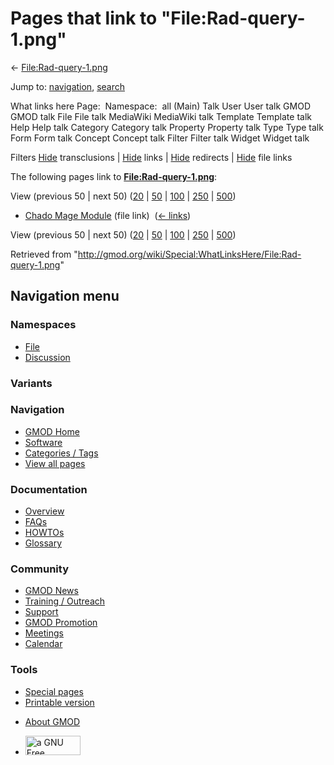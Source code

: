 <div id="mw-page-base" class="noprint">

</div>

<div id="mw-head-base" class="noprint">

</div>

<div id="content" class="mw-body" role="main">

<span id="top"></span>

<div id="mw-js-message" style="display:none;">

</div>



# <span dir="auto">Pages that link to "File:Rad-query-1.png"</span>

<div id="bodyContent">

<div id="contentSub">

←
[File:Rad-query-1.png](/wiki/File:Rad-query-1.png "File:Rad-query-1.png")

</div>

<div id="jump-to-nav" class="mw-jump">

Jump to: [navigation](#mw-navigation), [search](#p-search)

</div>

<div id="mw-content-text">

What links here Page:  Namespace:  all (Main) Talk User User talk GMOD
GMOD talk File File talk MediaWiki MediaWiki talk Template Template talk
Help Help talk Category Category talk Property Property talk Type Type
talk Form Form talk Concept Concept talk Filter Filter talk Widget
Widget talk

Filters
[Hide](/mediawiki/index.php?title=Special:WhatLinksHere/File:Rad-query-1.png&hidetrans=1 "Special:WhatLinksHere/File:Rad-query-1.png")
transclusions \|
[Hide](/mediawiki/index.php?title=Special:WhatLinksHere/File:Rad-query-1.png&hidelinks=1 "Special:WhatLinksHere/File:Rad-query-1.png")
links \|
[Hide](/mediawiki/index.php?title=Special:WhatLinksHere/File:Rad-query-1.png&hideredirs=1 "Special:WhatLinksHere/File:Rad-query-1.png")
redirects \|
[Hide](/mediawiki/index.php?title=Special:WhatLinksHere/File:Rad-query-1.png&hideimages=1 "Special:WhatLinksHere/File:Rad-query-1.png")
file links

The following pages link to
**[File:Rad-query-1.png](/wiki/File:Rad-query-1.png "File:Rad-query-1.png")**:

View (previous 50 \| next 50)
([20](/mediawiki/index.php?title=Special:WhatLinksHere/File:Rad-query-1.png&limit=20 "Special:WhatLinksHere/File:Rad-query-1.png")
\|
[50](/mediawiki/index.php?title=Special:WhatLinksHere/File:Rad-query-1.png&limit=50 "Special:WhatLinksHere/File:Rad-query-1.png")
\|
[100](/mediawiki/index.php?title=Special:WhatLinksHere/File:Rad-query-1.png&limit=100 "Special:WhatLinksHere/File:Rad-query-1.png")
\|
[250](/mediawiki/index.php?title=Special:WhatLinksHere/File:Rad-query-1.png&limit=250 "Special:WhatLinksHere/File:Rad-query-1.png")
\|
[500](/mediawiki/index.php?title=Special:WhatLinksHere/File:Rad-query-1.png&limit=500 "Special:WhatLinksHere/File:Rad-query-1.png"))

- [Chado Mage Module](/wiki/Chado_Mage_Module "Chado Mage Module") (file
  link) ‎ <span class="mw-whatlinkshere-tools">([←
  links](/mediawiki/index.php?title=Special:WhatLinksHere&target=Chado+Mage+Module "Special:WhatLinksHere"))</span>

View (previous 50 \| next 50)
([20](/mediawiki/index.php?title=Special:WhatLinksHere/File:Rad-query-1.png&limit=20 "Special:WhatLinksHere/File:Rad-query-1.png")
\|
[50](/mediawiki/index.php?title=Special:WhatLinksHere/File:Rad-query-1.png&limit=50 "Special:WhatLinksHere/File:Rad-query-1.png")
\|
[100](/mediawiki/index.php?title=Special:WhatLinksHere/File:Rad-query-1.png&limit=100 "Special:WhatLinksHere/File:Rad-query-1.png")
\|
[250](/mediawiki/index.php?title=Special:WhatLinksHere/File:Rad-query-1.png&limit=250 "Special:WhatLinksHere/File:Rad-query-1.png")
\|
[500](/mediawiki/index.php?title=Special:WhatLinksHere/File:Rad-query-1.png&limit=500 "Special:WhatLinksHere/File:Rad-query-1.png"))

</div>

<div class="printfooter">

Retrieved from
"<http://gmod.org/wiki/Special:WhatLinksHere/File:Rad-query-1.png>"

</div>

<div id="catlinks" class="catlinks catlinks-allhidden">

</div>

<div class="visualClear">

</div>

</div>

</div>

<div id="mw-navigation">

## Navigation menu

<div id="mw-head">



<div id="left-navigation">

<div id="p-namespaces" class="vectorTabs" role="navigation"
aria-labelledby="p-namespaces-label">

### Namespaces

- <span id="ca-nstab-image"><a href="/wiki/File:Rad-query-1.png" accesskey="c"
  title="View the file page [c]">File</a></span>
- <span id="ca-talk"><a
  href="/mediawiki/index.php?title=File_talk:Rad-query-1.png&amp;action=edit&amp;redlink=1"
  accesskey="t"
  title="Discussion about the content page [t]">Discussion</a></span>

</div>

<div id="p-variants" class="vectorMenu emptyPortlet" role="navigation"
aria-labelledby="p-variants-label">

### 

### Variants[](#)

<div class="menu">

</div>

</div>

</div>

<div id="right-navigation">





</div>



</div>

</div>

</div>

<div id="mw-panel">

<div id="p-logo" role="banner">

<a href="/wiki/Main_Page"
style="background-image: url(http://gmod.org/images/GMOD-cogs.png);"
title="Visit the main page"></a>

</div>

<div id="p-Navigation" class="portal" role="navigation"
aria-labelledby="p-Navigation-label">

### Navigation

<div class="body">

- <span id="n-GMOD-Home">[GMOD Home](/wiki/Main_Page)</span>
- <span id="n-Software">[Software](/wiki/GMOD_Components)</span>
- <span id="n-Categories-.2F-Tags">[Categories /
  Tags](/wiki/Categories)</span>
- <span id="n-View-all-pages">[View all
  pages](/wiki/Special:AllPages)</span>

</div>

</div>

<div id="p-Documentation" class="portal" role="navigation"
aria-labelledby="p-Documentation-label">

### Documentation

<div class="body">

- <span id="n-Overview">[Overview](/wiki/Overview)</span>
- <span id="n-FAQs">[FAQs](/wiki/Category:FAQ)</span>
- <span id="n-HOWTOs">[HOWTOs](/wiki/Category:HOWTO)</span>
- <span id="n-Glossary">[Glossary](/wiki/Glossary)</span>

</div>

</div>

<div id="p-Community" class="portal" role="navigation"
aria-labelledby="p-Community-label">

### Community

<div class="body">

- <span id="n-GMOD-News">[GMOD News](/wiki/GMOD_News)</span>
- <span id="n-Training-.2F-Outreach">[Training /
  Outreach](/wiki/Training_and_Outreach)</span>
- <span id="n-Support">[Support](/wiki/Support)</span>
- <span id="n-GMOD-Promotion">[GMOD
  Promotion](/wiki/GMOD_Promotion)</span>
- <span id="n-Meetings">[Meetings](/wiki/Meetings)</span>
- <span id="n-Calendar">[Calendar](/wiki/Calendar)</span>

</div>

</div>

<div id="p-tb" class="portal" role="navigation"
aria-labelledby="p-tb-label">

### Tools

<div class="body">

- <span id="t-specialpages"><a href="/wiki/Special:SpecialPages" accesskey="q"
  title="A list of all special pages [q]">Special pages</a></span>
- <span id="t-print"><a
  href="/mediawiki/index.php?title=Special:WhatLinksHere/File:Rad-query-1.png&amp;printable=yes"
  rel="alternate" accesskey="p"
  title="Printable version of this page [p]">Printable version</a></span>

</div>

</div>

</div>

</div>

<div id="footer" role="contentinfo">

- <span id="footer-places-about">[About
  GMOD](/wiki/GMOD:About "GMOD:About")</span>

<!-- -->

- <span id="footer-copyrightico">[<img src="http://www.gnu.org/graphics/gfdl-logo-small.png" width="88"
  height="31" alt="a GNU Free Documentation License" />](http://www.gnu.org/licenses/fdl-1.3.html)</span>


<div style="clear:both">

</div>

</div>

